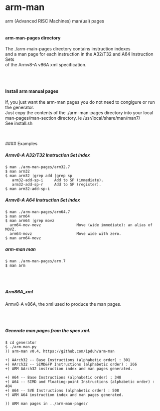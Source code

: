 # arm-man
arm (Advanced RISC Machines) man(ual) pages
<br>
<br>

#### arm-man-pages directory
The ./arm-main-pages directory contains instruction indexes <br>
and a man page for each instruction in the A32/T32 and A64 Instruction Sets <br>
of the Armv8-A v86A xml specification.

<br>
<br>

#### Install arm manual pages
  If, you just want the arm-man pages you
do not need to congigure or run the generator.
<br>
Just copy the contents of the ./arm-man-pages directory
into your local man-pages/man-section directory.
ie /usr/local/share/man/man7/
<br>
See install.sh

<br>
<br>
#### Examples
<br>


##### Armv8-A A32/T32 Instruction Set Index
```
$ man ./arm-man-pages/arm32.7
$ man arm32
$ man arm32 |grep add |grep sp
   arm32-add-sp-i     Add to SP (immediate).
   arm32-add-sp-r     Add to SP (register).
$ man arm32-add-sp-i
```

##### Armv8-A A64 Instruction Set Index
```
$ man ./arm-man-pages/arm64.7
$ man arm64
$ man arm64 |grep movz
  arm64-mov-movz                Move (wide immediate): an alias of MOVZ.
  arm64-movz                    Move wide with zero.
$ man arm64-movz
```

##### arm-man man
```
$ man ./arm-man-pages/arm.7
$ man arm
```

<br>
<br>

##### Arm86A_xml
Armv8-A v86A, the xml used to produce the man pages.

<br>
<br>

##### Generate man pages from the spec xml.
```
$ cd generator
$ ./arm-man.py
)) arm-man v0.4, https://github.com/ipduh/arm-man

+) AArch32 -- Base Instructions (alphabetic order) : 301
+) AArch32 -- SIMD&FP Instructions (alphabetic order) : 266
+) ARM AArch32 instruction index and man pages generated.

+) A64 -- Base Instructions (alphabetic order) : 348
+) A64 -- SIMD and Floating-point Instructions (alphabetic order) : 404
+) A64 -- SVE Instructions (alphabetic order) : 508
+) ARM A64 instruction index and man pages generated.

)) ARM man pages in ../arm-man-pages/

```


